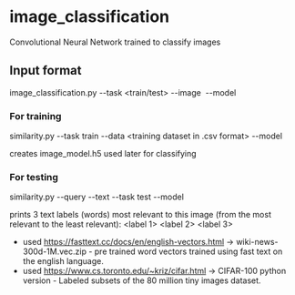 # image_classification

Convolutional Neural Network trained to classify images

## Input format

image_classification.py --task <train/test> --image <image file name> --model <model file name>

### For training

similarity.py --task train --data <training dataset in .csv format> --model <model target file>

creates image_model.h5 used later for classifying

### For testing

similarity.py --query <query file global path> --text <text file global path> --task test --model <trained model>

prints 3 text labels (words) most relevant to this image (from the most relevant to the least relevant):
<label 1> <label 2> <label 3>

- used https://fasttext.cc/docs/en/english-vectors.html -> wiki-news-300d-1M.vec.zip - pre trained word vectors trained using fast text on the english language.
- used https://www.cs.toronto.edu/~kriz/cifar.html -> CIFAR-100 python version - Labeled subsets of the 80 million tiny images dataset.
